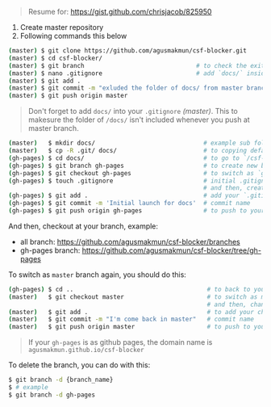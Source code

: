 > Resume for: https://gist.github.com/chrisjacob/825950

1. Create master repository
2. Following commands this below

```bash
(master) $ git clone https://github.com/agusmakmun/csf-blocker.git
(master) $ cd csf-blocker/
(master) $ git branch                               # to check the exited branch, default is: `master`
(master) $ nano .gitignore                          # add `docs/` inside it.
(master) $ git add .
(master) $ git commit -m "exluded the folder of docs/ from master branch"
(master) $ git push origin master
```

> Don't forget to add `docs/` into your `.gitignore` _(master)_. 
> This to makesure the folder of `/docs/` isn't included whenever you push at master branch.

```bash
(master)   $ mkdir docs/                              # example sub folder
(master)   $ cp -R .git/ docs/                        # to copying default `.git` config from master.
(gh-pages) $ cd docs/                                 # to go to `/csf-blocker/docs/`
(gh-pages) $ git branch gh-pages                      # to create new branch
(gh-pages) $ git checkout gh-pages                    # to switch as `gh-pages`
(gh-pages) $ touch .gitignore                         # initial .gitignore for `gh-pages`
                                                      # and then, create your project.
(gh-pages) $ git add .                                # add your `.gitignore` and others.
(gh-pages) $ git commit -m 'Initial launch for docs'  # commit name
(gh-pages) $ git push origin gh-pages                 # to push to your gh-pages branch
```

And then, checkout at your branch, example: 
  * all branch: https://github.com/agusmakmun/csf-blocker/branches
  * gh-pages branch: https://github.com/agusmakmun/csf-blocker/tree/gh-pages

To switch as `master` branch again, you should do this:

```bash
(gh-pages) $ cd ..                                     # to back to your master project
(master)   $ git checkout master                       # to switch as master branch
                                                       # and then, change your master project.
(master)   $ git add .                                 # to add your changed files.
(master)   $ git commit -m "I'm come back in master"   # commit name
(master)   $ git push origin master                    # to push to your master branch
```

> If your `gh-pages` is as github pages, the domain name is `agusmakmun.github.io/csf-blocker`

To delete the branch, you can do with this:

```bash
$ git branch -d {branch_name}
$ # example
$ git branch -d gh-pages
```
